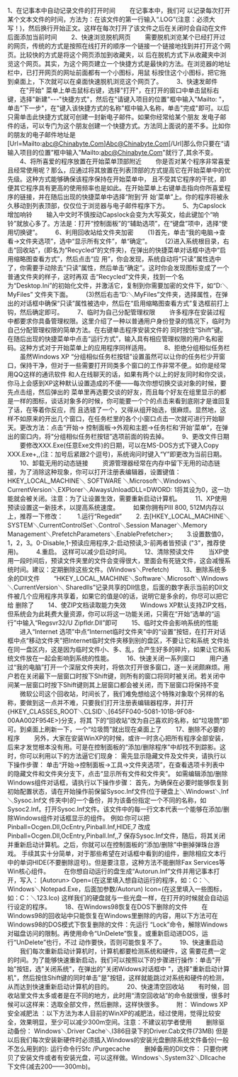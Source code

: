   1、在记事本中自动记录文件的打开时间 
　　在记事本中，我们可 以记录每次打开某个文本文件的时间，方法为：在该文件的第一行输入“.LOG”(注意：必须大写！)，然后换行开始正文。这样在每次打开了该文件之后在关闭时会自动在文件后面添加当前时间 
　　2、快速浏览脱机网页 
　　需要脱机浏览某个已经打开过的网页，传统的方式是按照在线打开的顺序一个链接一个链接地找到并打开这个网页。比较快的方式是将这个网页添加到收藏夹，以 后在脱机方式下从收藏夹中浏览这个网页。其实，为这个网页建立一个快捷方式是最快的方法。在浏览器的地址栏中，已打开网页的网址前面都有一个小图标，用鼠 标按住这个小图标，把它拖到桌面上，下次就可以在桌面快速脱机浏览这个网页了。 
　　3、快速发邮件 
　　在"开始" 菜单上单击鼠标右键，选择"打开"，在打开的窗口中单击鼠标右键，选择"新建"---"快捷方式"，然后在"请键入项目的位置"框中输入"Mailto: "，单击"下一步"，在"键入该快捷方式的名称"框中输入名称，单击"完成"即可。以后只需单击此快捷方式就可创建一封新电子邮件。如果你经常给某个朋友 发电子邮件的话，可以专门为这个朋友创建一个快捷方式。方法同上面说的差不多。比如你的朋友的电子邮件地址是[Url=Mailto:abc@Chinabyte.Com]Abc@Chinabyte.Com[/Url]那么你只要在“请输入项目的位置”框中输入"Mailto:abc@Chinabyte.Com"就行了,其余不变。 
　　4、将所喜爱的程序放置在开始菜单顶部附近 
　　你是否对某个程序非常喜爱且经常使用呢？那么，应通过将其放置在列表顶部的方式提高它在开始菜单中的优先级。这种方式能够确保该程序保持在开始菜单中， 且不受其它程序的干扰，即便其它程序具有更高的使用频率也是如此。在开始菜单上右键单击指向你所喜爱程序的链接，并在随后出现的快捷菜单中选择“附到‘开 始'菜单”上。你的程序将被永久移动到列表顶部，仅仅位于浏览器与电子邮件程序下方。 
　　5、为Capslock增加响铃 
　　输入中文时不慎按动Capslock会变为大写英文，给此键加个“响铃”就放心多了。方法是：打开“控制面板”的“辅助选项”，在“键盘”项中，选择“使用切换键”。 
　　6、利用回收站给文件夹加密 
　　(1)首先，单击“我的电脑→查看→文件夹选项”，选中“显示所有文件”，单“确定”。 
　　(2)进入系统根目录，右击“回收站”，(即名为“Recycled”的文件夹)，在弹出的快捷菜单对话框中选中“启用缩略图查看方式”，然后点击“应 用”，你会发现，系统自动将“只读”属性选中了，你需要手动除去“只读”属性，然后单击“确定”。这时你会发现图标变成了一个普通文件夹的样子，这时再双 击“Recycled”文件夹，找到一个名为“Desktop.Ini”的初始化文件，并激活它，复制到你需要加密的文件下，如“D:＼MyFiles” 文件夹下面。 
　　(3)然后右击“D:＼MyFiles”文件夹，选择属性，在弹出的对话框中确保“只读”属性被选中，然后在“启用缩略图查看方式”复选框前打上钩，然后确定即可。 
　　7、临时为自己分配管理权限 
　　许多程序在安装过程中都要求你具备管理权限。这里介绍了一种以普通用户身份登录的情况下，临时为自己分配管理权限的简单方法。在右键单击程序安装文件的 同时按住“Shift”键。在随后出现的快捷菜单中点击“运行方式”，输入具有相应管理权限的用户名和密码。这种方式对于开始菜单上的应用程序同样适用。 
　　8、拒绝分组相似任务栏 
　　虽然Windows XP “分组相似任务栏按钮”设置虽然可以让你的任务栏少开窗口，保持干净，但对于一些需要打开同类多个窗口的工作非常不便,。如你是经常用QQ这样的通讯软件 和人在线聊天的话，如果有两个以上的好友同时和你交谈，你马上会感到XP这种默认设置造成的不便――每次你想切换交谈对象的时候，要先点击组，然后弹出的 菜单里再选要交谈的好友，而且每个好友在组里显示的都是一样的图标，谈话对象多的时候，你可能要一个个的点击来看到底刚才是谁回复了话，在等着你反应，而 且选错了一个，又得从组开始选，很麻烦。显然地，这样不如原来的开出几个窗口，在任务栏里的各个小窗口点击一次就可进行开始聊天。更改方法：点击“开始→ 控制面板→外观和主题→任务栏和‘开始'菜单”，在弹出的窗口内，将“分组相似任务栏按钮”选项前面的钩去掉。 
　　9、更改文件日期 
　　要修改XXX.Exe(任意Exe文件)的日期，可以在MS-DOS方式下键入Copy XXX.Exe+,,(注：加号后紧跟2个逗号)，系统询问时键入“Y”即更改为当前日期。 
　　10、卸载无用的动态链接 
　　资源管理器经常在内存中留下无用的动态链接，为了消除这种现象，你可以打开注册表编辑器，设置键值：HKEY_LOCAL_MACHINE＼ SOFTWARE ＼Microsoft＼Windows＼CurrentVersion＼EXPlorer＼AlwaysUnloadDLL=DWORD: 1将其设为0，这一功能就会被关闭。注意：为了让设置生效，需要重新启动计算机。 
　　11、XP使用预读设置这一新技术，以提高系统速度。
　　如果你拥有PIII 800, 512M内存以上，推荐一下修改：
　　1.运行“Regedit” 
　　2. 去[HKEY_LOCAL_MACHINE＼SYSTEM＼CurrentControlSet＼Control＼Session Manager＼Memory Management＼PrefetchParameters＼EnablePrefetcher>; 
　　3.设置数值0，1，2，3。0-Disable,1-预读应用程序,2-启动预读,3-前两者皆预读 ("3"，推荐使用)。
　　4.重启。 这样可以减少启动时间。 
　　12、清除预读文件 
　　当XP使用一段时间后，预读文件夹里的文件会变得很大，里面会有死链文件，这会减慢系统时间。建议：定期删除这些文件。(Windows＼Prefetch) 
　　13、删除系统多余的Dll文件 
　　“HKEY_LOCAL_MACHINE＼Software＼Microsoft＼Windows＼CurrentVersion＼ Sharedlls”记录共享的Dll信息，后面的数字表示当前的Dll文件被几个应用程序共享着，如果它的值是0的话，说明它是多余的，你尽可以把它给 删除了 
　　14、使ZIP文档读取能力失效 
　　Windows XP默认支持ZIP文档，但系统会为此耗费大量资源，你可以将这一功能关闭，只需在“开始”选单的“运行”中输入“Regsvr32/U Zipfldr.Dll”即可 
　　15、临时文件会影响系统的性能 
　　进入“Internet 选项”中点“Internet临时文件夹”中的“设置”按钮，在打开对话框中点“移动文件夹”把Internet临时文件夹移到别的盘区，不要让它和系统 文件处在同一盘区内，这是因为临时文件小、多、乱，会产生好多的碎片，如果让它和系统文件放在一起会影响到系统的性能。 
　　16、快速关闭一系列窗口 
　　用户通过“我的电脑”打开一个深层文件夹时，将依次打开很多窗口，逐一关闭颇麻烦。用户若在关闭最下一层窗口时按下Shift键，则所有的窗口将同时被关闭。若关闭中间某一层窗口时按下Shift键则其上层窗口都会被关闭，而下层窗口将保持不变 
　　微软公司这个回收站，时间长了，我们难免想给这个特殊对象取个另样的名称，要做到这一点并不难，只要我们打开注册表编辑器程序，并打开 {HKEY_CLASSES_ROOT＼CLSID＼[645FF040-5081-101B-9F08-00AA002F954E>}分支，将其 下的“回收站”改为自己喜欢的名称，如“垃圾筒”即可。到桌面上刷新一下，一个“垃圾筒”就出现在桌面上了 
　　17、删除不必要的程序 
　　另外，大家在安装WinXP的时候，或许一时贪心把所有程序全部安装，后来才发觉根本没有用。可是在控制面板的“添加/删除程序”中却找不到踪影。这 时，你可以利用以下的方法逼它们现身： 需先显示隐藏文件及文件夹，请执行以下操作步骤： 单击“开始→控制面板→工具→文件夹选项”，在查看选项卡列表中的隐藏文件和文件夹分支下，点击“显示所有文件和文件夹”。 如需编辑添加/删除Windows组件对话框，请执行以下操作步骤： 首先，为确保在必要时能够恢复到初始配置状态，请在开始操作前保留Sysoc.Inf文件(位于硬盘上＼Windowst＼Inf＼Sysoc.Inf文 件夹中)的一个备份，并为该备份指定一个不同的名称，如Sysoc2.Inf。打开Sysoc.Inf文件。该文件中的每一行文本代表一个能够在添加/删 除Windows组件对话框显示的组件。 例如:你可以把Pinball=Ocgen.Dll,OcEntry,Pinball.Inf,HIDE,7 改成Pinball=Ocgen.Dll,OcEntry,Pinball.Inf,,7 保存Sysoc.Inf文件，随后，将其关闭并重新启动计算机。之后，你就可以在控制面板的“添加/删除”中删掉弹珠台游戏。 手续其实十分简单，对于那些希望在对话框中看到的组件，删除相应文本行中的单词HIDE(不要删除逗号)。但是要注意，这种方法不能删除Fax Services等Win核心组件。 
　　在你想自动运行的盘生成“Autorun.Inf”文件并用记事本打开，写入： [Autorun> Open=(在这里填入想自动运行的程序，如：C：＼Windows＼Notepad.Exe，后面加参数/Autorun) Icon=(在这里填入一些图标，如：C：＼123.Ico) 这样我们的硬盘就与一些光盘一样，在打开的时候就会自动运行设定的程序。 
　　18、在Windows98恢复在DOS下删除的文件 
　　在Windows98的回收站中只能恢复在Windows里删除的内容，用以下方法可在Windows98的DOS模式下恢复删除的文件：先运行 “Lock”命令，解除Windows对磁盘访问的限制。再使用命令“UnDelete”恢复。或重新启动进DOS，运行“UnDelete”也行，不过 动作要快，否则可能恢复不了。 
　　19、快速重启动 
　　我们每次重新启动计算机时，计算机都要检测系统和硬件，这 需要花费一定的时间。为了能够快速重新启动，我们可以按照以下的步骤进行操作：单击"开始"按钮，选"关闭系统"，在弹出的"关闭Widows对话框中 "，选择"重新启动计算机"，然后按住Shift键的同时单击"是"按钮，这样就能跳过对系统和硬件的检测，从而达到快速重新启动计算机的目的。 
　　20、快速清空回收站 
　　有时候，回收站里文件太多或者是在不同的地方，此时用“清空回收站”的命令就很慢，很多时候可以这样来：选取全部文件，然后删除，这样快很多。 
　　附： Windows XP安全减肥法 ：以下方法为本人目前的WinXP的减肥法，经过使用，觉得比较安全，效果明显，至少可以减少300m空间。注意：不建议初学者使用 
　　删除驱动备份： Windows＼Driver Cache＼I386目录下的Driver.Cab文件(73MB) 但是以后我们每次安装新硬件时必须插入Windows的安装光盘删除系统文件备份(一般不怎么用到的): 运行命令行Sfc /Purgecache 
　　删掉备用的Dll文件： 只要你拷贝了安装文件或者有安装光盘，可以这样做。Windows＼System32＼Dllcache下文件(减去200——300mb)。
